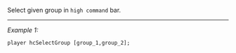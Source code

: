 Select given group in `high command` bar.


---
*Example 1:*
```sqf
player hcSelectGroup [group_1,group_2];
```